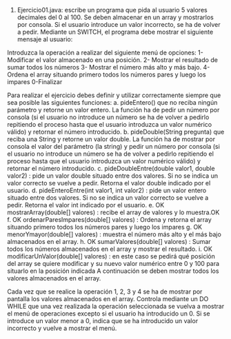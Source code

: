 
1.	Ejercicio01.java: escribe un programa que pida al usuario 5 valores decimales del 0 al 100. Se deben almacenar en un array y mostrarlos por consola.  Si el usuario introduce un valor incorrecto, se ha de volver a pedir.
Mediante un SWITCH, el programa debe mostrar el siguiente mensaje al usuario:

Introduzca la operación a realizar del siguiente menú de opciones: 
1-	Modificar el valor almacenado en una posición. 
2-	Mostrar el resultado de sumar todos los números 
3-	Mostrar el número más alto y más bajo. 
4-	Ordena el array situando primero todos los números pares y luego los impares
0-Finalizar


Para realizar el ejercicio debes definir y utilizar correctamente siempre que sea posible las siguientes funciones:
a.	pideEntero() que no reciba ningún parámetro y retorne un valor entero. La función ha de pedir un número por consola (si el usuario no introduce un número se ha de volver a pedirlo repitiendo el proceso hasta que el usuario introduzca un valor numérico válido) y retornar el número introducido.
b.	 pideDouble(String pregunta) que reciba una String  y retorne un valor double. La función ha de mostrar por consola el valor del parámetro (la string) y pedir un número por consola (si el usuario no introduce un número se ha de volver a pedirlo repitiendo el proceso hasta que el usuario introduzca un valor numérico válido) y retornar el número introducido.
c.	pideDoubleEntre(double valor1, double valor2) : pide un valor double situado entre dos valores. Si no se indica un valor correcto se vuelve a pedir. Retorna el valor double indicado por el usuario.
d.	pideEnteroEntre(int valor1, int valor2) : pide un valor entero situado entre dos valores. Si no se indica un valor correcto se vuelve a pedir. Retorna el valor int indicado por el usuario.
e.	OK mostrarArray(double[] valores) : recibe el array de valores y lo muestra.OK
f.	OK ordenarParesImpares(double[] valores) : Ordena y retorna el array situando primero todos los números pares y luego los impares
g.	OK menorYmayor(double[] valores) : muestra el número más  alto y el más bajo almacenados en el array.
h.	OK sumarValores(double[] valores) : Sumar todos los números almacenados en el array y mostrar el resultado.
i.	OK modificarUnValor(double[] valores) : en este caso se pedirá qué posición del array se quiere modificar y su nuevo valor numérico entre 0 y 100 para situarlo en la posición indicada A continuación se deben mostrar todos los valores almacenados en el array.

Cada vez que se realice la operación 1, 2, 3 y 4 se ha de mostrar por pantalla los valores almacenados en el array. Controla mediante un DO WHILE que una vez realizada la operación seleccionada se vuelva a mostrar el menú de operaciones excepto si el usuario ha introducido un 0. Si se introduce un valor menor a 0, indica que se ha introducido un valor incorrecto y vuelve a mostrar el menú.
